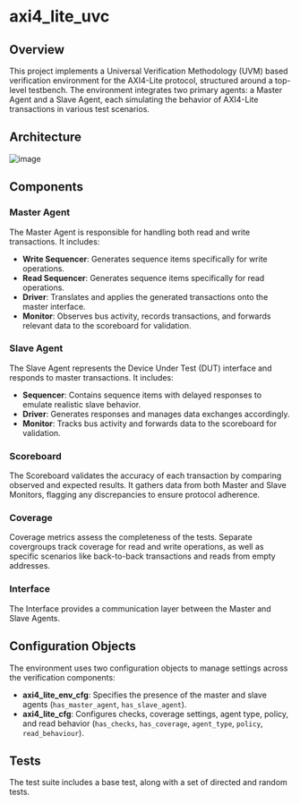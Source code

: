 # axi4_lite_uvc

## Overview
This project implements a Universal Verification Methodology (UVM) based verification environment for the AXI4-Lite protocol, structured around a top-level testbench. The environment integrates two primary agents: a Master Agent and a Slave Agent, each simulating the behavior of AXI4-Lite transactions in various test scenarios.

## Architecture
![image](https://github.com/user-attachments/assets/e40815a9-7dbd-4836-9754-ca42e6d1a440)

## Components

### Master Agent
The Master Agent is responsible for handling both read and write transactions. It includes:
- **Write Sequencer**: Generates sequence items specifically for write operations.
- **Read Sequencer**: Generates sequence items specifically for read operations.
- **Driver**: Translates and applies the generated transactions onto the master interface.
- **Monitor**: Observes bus activity, records transactions, and forwards relevant data to the scoreboard for validation.

### Slave Agent
The Slave Agent represents the Device Under Test (DUT) interface and responds to master transactions. It includes:
- **Sequencer**: Contains sequence items with delayed responses to emulate realistic slave behavior.
- **Driver**: Generates responses and manages data exchanges accordingly.
- **Monitor**: Tracks bus activity and forwards data to the scoreboard for validation.

### Scoreboard
The Scoreboard validates the accuracy of each transaction by comparing observed and expected results. It gathers data from both Master and Slave Monitors, flagging any discrepancies to ensure protocol adherence.

### Coverage
Coverage metrics assess the completeness of the tests. Separate covergroups track coverage for read and write operations, as well as specific scenarios like back-to-back transactions and reads from empty addresses.

### Interface
The Interface provides a communication layer between the Master and Slave Agents.

## Configuration Objects
The environment uses two configuration objects to manage settings across the verification components:
- **axi4_lite_env_cfg**: Specifies the presence of the master and slave agents (`has_master_agent`, `has_slave_agent`).
- **axi4_lite_cfg**: Configures checks, coverage settings, agent type, policy, and read behavior (`has_checks`, `has_coverage`, `agent_type`, `policy`, `read_behaviour`).

## Tests
The test suite includes a base test, along with a set of directed and random tests. 
